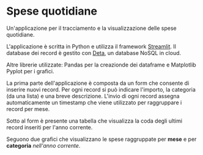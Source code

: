 # Spese quotidiane

Un'applicazione per il tracciamento e la visualizzazione delle spese quotidiane.

L'applicazione è scritta in Python e utilizza il framework [Streamlit](https://streamlit.io/).
Il database dei record è gestito con [Deta](https://www.deta.sh/), un database NoSQL in cloud.

Altre librerie utilizzate: Pandas per la creazionde dei dataframe e Matplotlib Pyplot per i grafici.

La prima parte dell'applicazione è composta da un form che consente di inserire nuovi record. Per ogni record si può indicare l'importo, la categoria (da una lista) e una breve descrizione.
L'invio di ogni record assegna automaticamente un timestamp che viene utilizzato per raggruppare i record per mese.

Sotto al form è presente una tabella che visualizza la coda degli ultimi record inseriti per l'anno corrente.

Seguono due grafici che visualizzano le spese raggruppate per **mese** e per **categoria** *nell'anno corrente*.

